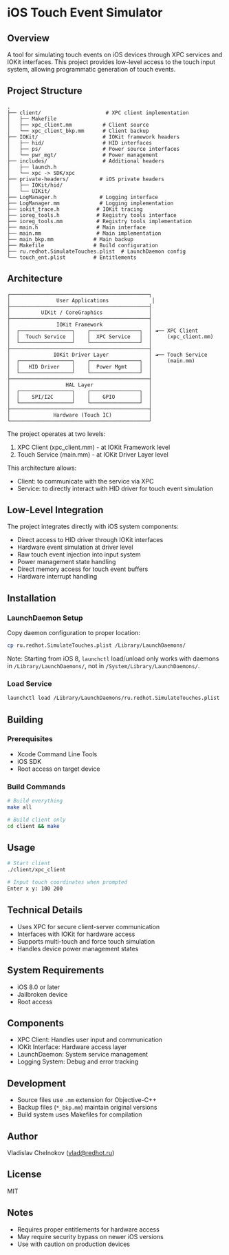 # iOS Touch Event Simulator

## Overview
A tool for simulating touch events on iOS devices through XPC services and IOKit interfaces. This project provides low-level access to the touch input system, allowing programmatic generation of touch events.

## Project Structure
```
.
├── client/                     # XPC client implementation
│   ├── Makefile
│   ├── xpc_client.mm          # Client source
│   └── xpc_client_bkp.mm      # Client backup
├── IOKit/                     # IOKit framework headers
│   ├── hid/                   # HID interfaces
│   ├── ps/                    # Power source interfaces
│   └── pwr_mgt/               # Power management
├── includes/                  # Additional headers
│   ├── launch.h
│   └── xpc -> SDK/xpc
├── private-headers/          # iOS private headers
│   ├── IOKit/hid/
│   └── UIKit/
├── LogManager.h              # Logging interface
├── LogManager.mm             # Logging implementation
├── iokit_trace.h            # IOKit tracing
├── ioreg_tools.h            # Registry tools interface
├── ioreg_tools.mm           # Registry tools implementation
├── main.h                   # Main interface
├── main.mm                  # Main implementation
├── main_bkp.mm             # Main backup
├── Makefile                # Build configuration
├── ru.redhot.SimulateTouches.plist  # LaunchDaemon config
└── touch_ent.plist         # Entitlements
```

## Architecture
```
┌─────────────────────────────────────────────┐
│               User Applications              │
├─────────────────────────────────────────────┤
│          UIKit / CoreGraphics               │
├─────────────────────────────────────────────┤
│               IOKit Framework               │
│  ┌─────────────────┐    ┌────────────────┐  │ ◄── XPC Client
│  │  Touch Service  │    │  XPC Service   │  │     (xpc_client.mm)
│  └─────────────────┘    └────────────────┘  │
├─────────────────────────────────────────────┤
│              IOKit Driver Layer             │ ◄── Touch Service
│  ┌─────────────────┐    ┌────────────────┐  │     (main.mm)
│  │   HID Driver    │    │  Power Mgmt    │  │
│  └─────────────────┘    └────────────────┘  │
├─────────────────────────────────────────────┤
│                  HAL Layer                  │
│  ┌─────────────────┐    ┌────────────────┐  │
│  │    SPI/I2C      │    │    GPIO        │  │
│  └─────────────────┘    └────────────────┘  │
├─────────────────────────────────────────────┤
│              Hardware (Touch IC)            │
└─────────────────────────────────────────────┘
```

The project operates at two levels:
1. XPC Client (xpc_client.mm) - at IOKit Framework level
2. Touch Service (main.mm) - at IOKit Driver Layer level

This architecture allows:
- Client: to communicate with the service via XPC
- Service: to directly interact with HID driver for touch event simulation

## Low-Level Integration
The project integrates directly with iOS system components:
- Direct access to HID driver through IOKit interfaces
- Hardware event simulation at driver level
- Raw touch event injection into input system
- Power management state handling
- Direct memory access for touch event buffers
- Hardware interrupt handling

## Installation

### LaunchDaemon Setup
Copy daemon configuration to proper location:
```bash
cp ru.redhot.SimulateTouches.plist /Library/LaunchDaemons/
```

Note: Starting from iOS 8, `launchctl` load/unload only works with daemons in `/Library/LaunchDaemons/`, not in `/System/Library/LaunchDaemons/`.

### Load Service
```bash
launchctl load /Library/LaunchDaemons/ru.redhot.SimulateTouches.plist
```

## Building

### Prerequisites
- Xcode Command Line Tools
- iOS SDK
- Root access on target device

### Build Commands
```bash
# Build everything
make all

# Build client only
cd client && make
```

## Usage
```bash
# Start client
./client/xpc_client

# Input touch coordinates when prompted
Enter x y: 100 200
```

## Technical Details
- Uses XPC for secure client-server communication
- Interfaces with IOKit for hardware access
- Supports multi-touch and force touch simulation
- Handles device power management states

## System Requirements
- iOS 8.0 or later
- Jailbroken device
- Root access

## Components
- XPC Client: Handles user input and communication
- IOKit Interface: Hardware access layer
- LaunchDaemon: System service management
- Logging System: Debug and error tracking

## Development
- Source files use `.mm` extension for Objective-C++
- Backup files (`*_bkp.mm`) maintain original versions
- Build system uses Makefiles for compilation

## Author
Vladislav Chelnokov (vlad@redhot.ru)

## License
MIT

## Notes
- Requires proper entitlements for hardware access
- May require security bypass on newer iOS versions
- Use with caution on production devices
